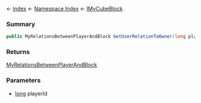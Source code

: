 ← [Index](Api-Index) ← [Namespace Index](Namespace-Index) ← [IMyCubeBlock](VRage.Game.ModAPI.Ingame.IMyCubeBlock)

### Summary

```csharp
public MyRelationsBetweenPlayerAndBlock GetUserRelationToOwner(long playerId)
```

### Returns

[MyRelationsBetweenPlayerAndBlock](VRage.Game.MyRelationsBetweenPlayerAndBlock)

### Parameters

* [long](https://docs.microsoft.com/en-us/dotnet/api/System.Int64?view=netframework-4.6) playerId
